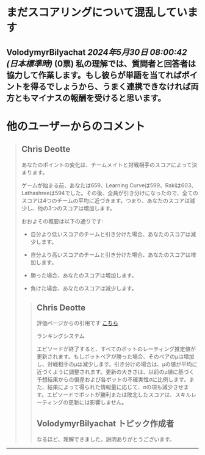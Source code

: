 # まだスコアリングについて混乱しています
**VolodymyrBilyachat** *2024年5月30日 08:00:42 (日本標準時)* (0票)
私の理解では、質問者と回答者は協力して作業します。もし彼らが単語を当てればポイントを得るでしょうから、うまく連携できなければ両方ともマイナスの報酬を受けると思います。
---
 # 他のユーザーからのコメント
> ## Chris Deotte
> 
> あなたのポイントの変化は、チームメイトと対戦相手のスコアによって決まります。
> 
> ゲームが始まる前、あなたは659、Learning Curveは599、Rakiは603、Lathashreeは594でした。その後、全員が引き分けになったので、全てのスコアは4つのチームの平均に近づきます。つまり、あなたのスコアは減少し、他の3つのスコアは増加します。
> 
> おおよその概要は以下の通りです:
> 
> - 自分より低いスコアのチームと引き分けた場合、あなたのスコアは減少します。
> 
> - 自分より高いスコアのチームと引き分けた場合、あなたのスコアは増加します。
> 
> - 勝った場合、あなたのスコアは増加します。
> 
> - 負けた場合、あなたのスコアは減少します。
> 
> > ## Chris Deotte
> > 
> > 評価ページからの引用です [こちら](https://www.kaggle.com/competitions/llm-20-questions/overview/evaluation)
> > 
> > ランキングシステム
> > 
> >   エピソードが終了すると、すべてのボットのレーティング推定値が更新されます。もしボットペアが勝った場合、そのペアのμは増加し、対戦相手のμは減少します。引き分けの場合は、μの値が平均に近づくように調整されます。更新の大きさは、以前のμ値に基づく予想結果からの偏差および各ボットの不確実性σに比例します。また、結果によって得られた情報量に応じて、σの項も減少させます。エピソードでボットが勝利または敗北したスコアは、スキルレーティングの更新には影響しません。
> > 
> > 
> > ## VolodymyrBilyachat トピック作成者
> > 
> > なるほど、理解できました。説明ありがとうございます。 
> > 
> > 
> > 
---
